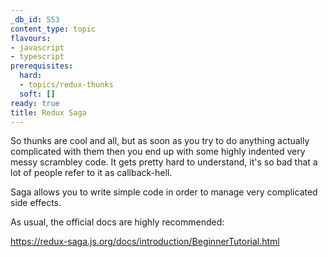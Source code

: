 ```yaml
---
_db_id: 553
content_type: topic
flavours:
- javascript
- typescript
prerequisites:
  hard:
  - topics/redux-thunks
  soft: []
ready: true
title: Redux Saga
---
```


So thunks are cool and all, but as soon as you try to do anything actually complicated with them then you end up with some highly indented very messy scrambley code. It gets pretty hard to understand, it's so bad that a lot of people refer to it as callback-hell.

Saga allows you to write simple code in order to manage very complicated side effects.

As usual, the official docs are highly recommended:

https://redux-saga.js.org/docs/introduction/BeginnerTutorial.html
